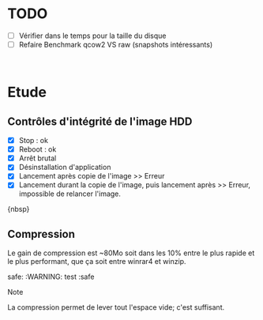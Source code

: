 
# TODO
- [ ] Vérifier dans le temps pour la taille du disque
- [ ] Refaire Benchmark qcow2 VS raw (snapshots intéressants)

<br>

# Etude
## Contrôles d'intégrité de l'image HDD
- [x] Stop : ok
- [x] Reboot : ok
- [x] Arrêt brutal
- [x] Désinstallation d'application
- [x] Lancement après copie de l'image >> Erreur
- [x] Lancement durant la copie de l'image, puis lancement après >> Erreur, impossible de relancer l'image.

{nbsp}

## Compression
Le gain de compression est ~80Mo soit dans les 10% entre le plus rapide et le plus performant, que ça soit entre winrar4 et winzip.

safe:
:WARNING: test
:safe
 

> [!NOTE]
> La compression permet de lever tout l'espace vide; c'est suffisant.
